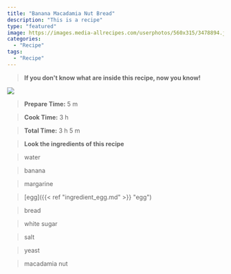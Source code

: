 ```yaml
---
title: "Banana Macadamia Nut Bread"
description: "This is a recipe"
type: "featured"
image: https://images.media-allrecipes.com/userphotos/560x315/3478894.jpg
categories: 
  - "Recipe"
tags: 
  - "Recipe"
---
```



>**If you don't know what are inside this recipe, now you know!**

![](../images/Recipes-Banner.jpg)
> **Prepare Time:** 5 m


> **Cook Time:** 3 h


> **Total Time:** 3 h 5 m

> **Look the ingredients of this recipe**

> water

> banana

> margarine

> [egg]({{< ref "ingredient_egg.md" >}} "egg")

> bread

> white sugar

> salt

> yeast

> macadamia nut

